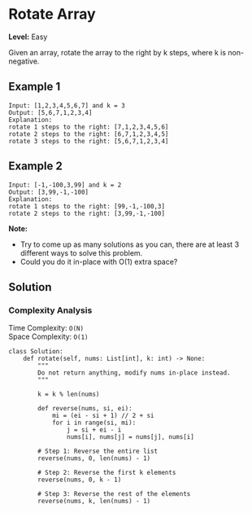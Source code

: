 # Rotate Array

**Level:** Easy

Given an array, rotate the array to the right by k steps, where k is non-negative.

## Example 1

```text
Input: [1,2,3,4,5,6,7] and k = 3
Output: [5,6,7,1,2,3,4]
Explanation:
rotate 1 steps to the right: [7,1,2,3,4,5,6]
rotate 2 steps to the right: [6,7,1,2,3,4,5]
rotate 3 steps to the right: [5,6,7,1,2,3,4]
```

## Example 2

```text
Input: [-1,-100,3,99] and k = 2
Output: [3,99,-1,-100]
Explanation: 
rotate 1 steps to the right: [99,-1,-100,3]
rotate 2 steps to the right: [3,99,-1,-100]
```

**Note:**

- Try to come up as many solutions as you can, there are at least 3 different ways to solve this problem.
- Could you do it in-place with O(1) extra space?

## Solution

### Complexity Analysis

Time Complexity: `O(N)`\
Space Complexity: `O(1)`

```python3
class Solution:
    def rotate(self, nums: List[int], k: int) -> None:
        """
        Do not return anything, modify nums in-place instead.
        """

        k = k % len(nums)

        def reverse(nums, si, ei):
            mi = (ei - si + 1) // 2 + si
            for i in range(si, mi):
                j = si + ei - i
                nums[i], nums[j] = nums[j], nums[i]

        # Step 1: Reverse the entire list
        reverse(nums, 0, len(nums) - 1)

        # Step 2: Reverse the first k elements
        reverse(nums, 0, k - 1)

        # Step 3: Reverse the rest of the elements
        reverse(nums, k, len(nums) - 1)
```
